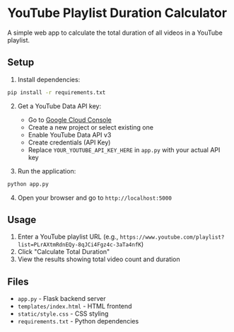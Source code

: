 # YouTube Playlist Duration Calculator

A simple web app to calculate the total duration of all videos in a YouTube playlist.

## Setup

1. Install dependencies:
```bash
pip install -r requirements.txt
```

2. Get a YouTube Data API key:
   - Go to [Google Cloud Console](https://console.cloud.google.com/)
   - Create a new project or select existing one
   - Enable YouTube Data API v3
   - Create credentials (API Key)
   - Replace `YOUR_YOUTUBE_API_KEY_HERE` in `app.py` with your actual API key

3. Run the application:
```bash
python app.py
```

4. Open your browser and go to `http://localhost:5000`

## Usage

1. Enter a YouTube playlist URL (e.g., `https://www.youtube.com/playlist?list=PLrAXtmRdnEQy-8qJCi4Fgz4c-3aTa4nfK`)
2. Click "Calculate Total Duration"
3. View the results showing total video count and duration

## Files

- `app.py` - Flask backend server
- `templates/index.html` - HTML frontend
- `static/style.css` - CSS styling
- `requirements.txt` - Python dependencies